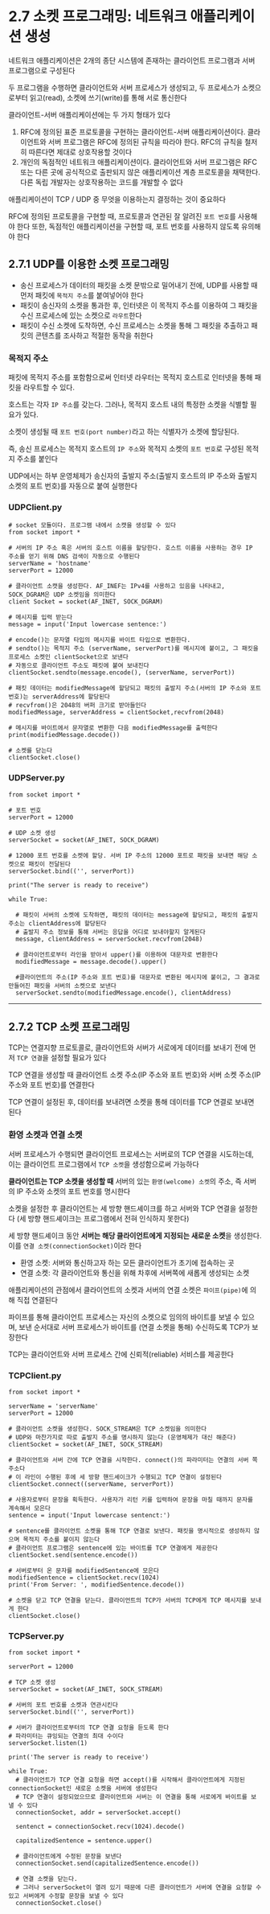 # 2.7 소켓 프로그래밍: 네트워크 애플리케이션 생성
네트워크 애플리케이션은 2개의 종단 시스템에 존재하는 클라이언트 프로그램과 서버 프로그램으로 구성된다

두 프로그램을 수행하면 클라이언트와 서버 프로세스가 생성되고,
두 프로세스가 소켓으로부터 읽고(read), 소켓에 쓰기(write)를 통해 서로 통신한다

클라이언트-서버 애플리케이션에는 두 가지 형태가 있다
1. RFC에 정의된 표준 프로토콜을 구현하는 클라이언트-서버 애플리케이션이다. 클라이언트와 서버 프로그램은 RFC에 정의된 규칙을 따라야 한다. RFC의 규칙을 철저히 따른다면 제대로 상호작용할 것이다
2. 개인의 독점적인 네트워크 애플리케이션이다. 클라이언트와 서버 프로그램은 RFC 또는 다른 곳에 공식적으로 출판되지 않은 애플리케이션 계층 프로토콜을 채택한다. 다른 독립 개발자는 상호작용하는 코드를 개발할 수 없다

애플리케이션이 TCP / UDP 중 무엇을 이용하는지 결정하는 것이 중요하다

RFC에 정의된 프로토콜을 구현할 때, 프로토콜과 연관된 잘 알려진 `포트 번호`를 사용해야 한다
또한, 독점적인 애플리케이션을 구현할 때, 포트 번호를 사용하지 않도록 유의해야 한다

## 2.7.1 UDP를 이용한 소켓 프로그래밍
- 송신 프로세스가 데이터의 패킷을 소켓 문밖으로 밀어내기 전에, UDP를 사용할 때 먼저 패킷에 `목적지 주소`를 붙여넣어야 한다
- 패킷이 송신자의 소켓을 통과한 후, 인터넷은 이 목적지 주소를 이용하여 그 패킷을 수신 프로세스에 있는 소켓으로 `라우트`한다
- 패킷이 수신 소켓에 도착하면, 수신 프로세스는 소켓을 통해 그 패킷을 추출하고 패킷의 콘텐츠를 조사하고 적절한 동작을 취한다

### 목적지 주소
패킷에 목적지 주소를 포함함으로써 인터넷 라우터는 목적지 호스트로 인터넷을 통해 패킷을 라우트할 수 있다.

호스트는 각자 `IP 주소`를 갖는다.
그러나, 목적지 호스트 내의 특정한 소켓을 식별할 필요가 있다.

소켓이 생성될 때 `포트 번호(port number)`라고 하는 식별자가 소켓에 할당된다.

즉, 송신 프로세스는 목적지 호스트의 `IP 주소`와 목적지 소켓의 `포트 번호`로 구성된 목적지 주소를 붙인다

UDP에서는 하부 운영체제가 송신자의 출발지 주소(출발지 호스트의 IP 주소와 출발지 소켓의 포트 번호)를 자동으로 붙여 실행한다

### UDPClient.py
```
# socket 모듈이다. 프로그램 내에서 소캣을 생성할 수 있다
from socket import *

# 서버의 IP 주소 혹은 서버의 호스트 이름을 할당한다. 호스트 이름을 사용하는 경우 IP 주소를 얻기 위해 DNS 검색이 자동으로 수행된다
serverName = 'hostname'
serverPort = 12000

# 클라이언트 소캣을 생성한다. AF_INEF는 IPv4를 사용하고 있음을 나타내고, SOCK_DGRAM은 UDP 소켓임을 의미한다
client Socket = socket(AF_INET, SOCK_DGRAM)

# 메시지를 입력 받는다
message = input('Input lowercase sentence:')

# encode()는 문자열 타입의 메시지를 바이트 타입으로 변환한다.
# sendto()는 목적지 주소 (serverName, serverPort)를 메시지에 붙이고, 그 패킷을 프로세스 소켓인 clientSocket으로 보낸다
# 자동으로 클라이언트 주소도 패킷에 붙여 보내진다
clientSocket.sendto(message.encode(), (serverName, serverPort))

# 패킷 데이터는 modifiedMessage에 할당되고 패킷의 출발지 주소(서버의 IP 주소와 포트 번호)는 serverAddress에 할당된다
# recvfrom()은 2048의 버퍼 크기로 받아들인다
modifiedMessage, serverAddress = clientSocket,recvfrom(2048)

# 메시지를 바이트에서 문자열로 변환한 다음 modifiedMessage를 출력한다
print(modifiedMessage.decode())

# 소켓를 닫는다
clientSocket.close()
```

### UDPServer.py
```
from socket import *

# 포트 번호
serverPort = 12000

# UDP 소켓 생성
serverSocket = socket(AF_INET, SOCK_DGRAM)

# 12000 포트 번호를 소켓에 할당. 서버 IP 주소의 12000 포트로 패킷을 보내면 해당 소켓으로 패킷이 전달된다
serverSocket.bind(('', serverPort))

print("The server is ready to receive")

while True:
  
  # 패킷이 서버의 소켓에 도착하면, 패킷의 데이터는 message에 할당되고, 패킷의 출발지 주소는 clientAddress에 할당된다
  # 출발지 주소 정보를 통해 서버는 응답을 어디로 보내야할지 알게된다
  message, clientAddress = serverSocket.recvfrom(2048)
  
  # 클라이언트로부터 라인을 받아서 upper()를 이용하여 대문자로 변환한다
  modifiedMessage = message.decode().upper()
  
  #클라이언트의 주소(IP 주소와 포트 번호)를 대문자로 변환된 메시지에 붙이고, 그 결과로 만들어진 패킷을 서버의 소켓으로 보낸다
  serverSocket.sendto(modifiedMessage.encode(), clientAddress)
```

---
## 2.7.2 TCP 소켓 프로그래밍
TCP는 연결지향 프로토콜로, 클라이언트와 서버가 서로에게 데이터를 보내기 전에 먼저 `TCP 연결`을 설정할 필요가 있다

TCP 연결을 생성할 때 클라이언트 소켓 주소(IP 주소와 포트 번호)와 서버 소켓 주소(IP 주소와 포트 번호)를 연결한다

TCP 연결이 설정된 후, 데이터를 보내려면 소켓을 통해 데이터를 TCP 연결로 보내면 된다

### 환영 소켓과 연결 소켓
서버 프로세스가 수행되면 클라이언트 프로세스는 서버로의 TCP 연결을 시도하는데, 이는 클라이언트 프로그램에서 `TCP 소켓`을 생성함으로써 가능하다

**클라이언트는 TCP 소켓을 생성할 때** 서버의 있는 `환영(welcome) 소켓`의 주소, 즉 서버의 IP 주소와 소켓의 포트 번호를 명시한다

소켓을 설정한 후 클라이언트는 세 방향 핸드셰이크를 하고 서버와 TCP 연결을 설정한다
(세 방향 핸드셰이크는 프로그램에서 전혀 인식하지 못한다)

세 방향 핸드셰이크 동안 **서버는 해당 클라이언트에게 지정되는 새로운 소켓**을 생성한다. 이를 `연결 소켓(connectionSocket)`이라 한다

- 환영 소켓: 서버와 통신하고자 하는 모든 클라이언트가 초기에 접속하는 곳
- 연결 소켓: 각 클라이언트와 통신을 위해 차후에 서버쪽에 새롭게 생성되는 소켓

애플리케이션의 관점에서 클라이언트의 소켓과 서버의 연결 소켓은 `파이프(pipe)`에 의해 직접 연결된다

파이프를 통해 클라이언트 프로세스는 자신의 소켓으로 임의의 바이트를 보낼 수 있으며,
보낸 순서대로 서버 프로세스가 바이트를 (연결 소켓을 통해) 수신하도록 TCP가 보장한다

TCP는 클라이언트와 서버 프로세스 간에 신뢰적(reliable) 서비스를 제공한다

### TCPClient.py
```
from socket import *

serverName = 'serverName'
serverPort = 12000

# 클라이언트 소켓을 생성한다. SOCK_STREAM은 TCP 소켓임을 의미한다
# UDP와 마찬가지로 따로 출발지 주소를 명시하지 않는다 (운영체제가 대신 해준다)
clientSocket = socket(AF_INET, SOCK_STREAM)

# 클라이언트와 서버 간에 TCP 연결을 시작한다. connect()의 파라미터는 연결의 서버 쪽 주소다
# 이 라인이 수행된 후에 세 방향 핸드셰이크가 수행되고 TCP 연결이 설정된다
clientSocket.connect((serverName, serverPort))

# 사용자로부터 문장을 획득한다. 사용자가 리턴 키를 입력하여 문장을 마칠 때까지 문자를 계속해서 모은다
sentence = input('Input lowercase sentenct:')

# sentence를 클라이언트 소켓을 통해 TCP 연결로 보낸다. 패킷을 명시적으로 생성하지 않으며 목적지 주소를 붙이지 않는다
# 클라이언트 프로그램은 sentence에 있는 바이트를 TCP 연결에게 제공한다
clientSocket.send(sentence.encode())

# 서버로부터 온 문자를 modifiedSentence에 모은다
modifiedSentence = clientSocket.recv(1024)
print('From Server: ', modifiedSentence.decode())

# 소켓을 닫고 TCP 연결을 닫는다. 클라이언트의 TCP가 서버의 TCP에게 TCP 메시지를 보내게 한다
clientSocket.close()
```

### TCPServer.py
```
from socket import *

serverPort = 12000

# TCP 소켓 생성
serverSocket = socket(AF_INET, SOCK_STREAM)

# 서버의 포트 번호를 소켓과 연관시킨다
serverSocket.bind(('', serverPort))

# 서버가 클라이언트로부터의 TCP 연결 요청을 듣도록 한다
# 파라미터는 큐잉되는 연결의 최대 수이다
serverSocket.listen(1)

print('The server is ready to receive')

while True:
  # 클라이언트가 TCP 연결 요청을 하면 accept()를 시작해서 클라이언트에게 지정된 connectionSocket인 새로운 소켓을 서버에 생성한다
  # TCP 연결이 설정되었으므로 클라이언트와 서버는 이 연결을 통해 서로에게 바이트를 보낼 수 있다
  connectionSocket, addr = serverSocket.accept()
  
  sentenct = connectionSocket.recv(1024).decode()
  
  capitalizedSentence = sentence.upper()
  
  # 클라이언트에게 수정된 문장을 보낸다
  connectionSocket.send(capitalizedSentence.encode())
  
  # 연결 소켓을 닫는다.
  # 그러나 serverSocket이 열려 있기 때문에 다른 클라이언트가 서버에 연결을 요청할 수 있고 서버에게 수정할 문장을 보낼 수 있다
  connectionSocket.close()
```

